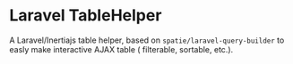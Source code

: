 # Laravel TableHelper

A Laravel/Inertiajs table helper, based on `spatie/laravel-query-builder` to easly make interactive AJAX table (
filterable, sortable, etc.).